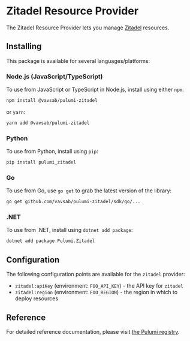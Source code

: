 # Zitadel Resource Provider

The Zitadel Resource Provider lets you manage [Zitadel](https://zitadel.com/) resources.

## Installing

This package is available for several languages/platforms:

### Node.js (JavaScript/TypeScript)

To use from JavaScript or TypeScript in Node.js, install using either `npm`:

```bash
npm install @vavsab/pulumi-zitadel
```

or `yarn`:

```bash
yarn add @vavsab/pulumi-zitadel
```

### Python

To use from Python, install using `pip`:

```bash
pip install pulumi_zitadel
```

### Go

To use from Go, use `go get` to grab the latest version of the library:

```bash
go get github.com/vavsab/pulumi-zitadel/sdk/go/...
```

### .NET

To use from .NET, install using `dotnet add package`:

```bash
dotnet add package Pulumi.Zitadel
```

## Configuration

The following configuration points are available for the `zitadel` provider:

- `zitadel:apiKey` (environment: `FOO_API_KEY`) - the API key for `zitadel`
- `zitadel:region` (environment: `FOO_REGION`) - the region in which to deploy resources

## Reference

For detailed reference documentation, please visit [the Pulumi registry](https://www.pulumi.com/registry/packages/zitadel/api-docs/).

